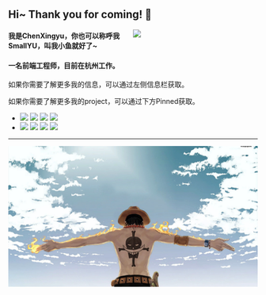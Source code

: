 <!--
**chenxingyu0830/chenxingyu0830** is a ✨ _special_ ✨ repository because its `README.md` (this file) appears on your GitHub profile.

Here are some ideas to get you started:

- 🔭 I’m currently working on ...
- 🌱 I’m currently learning ...
- 👯 I’m looking to collaborate on ...
- 🤔 I’m looking for help with ...
- 💬 Ask me about ...
- 📫 How to reach me: ...
- 😄 Pronouns: ...
- ⚡ Fun fact: ...
-->

## Hi~ Thank you for coming! 👋

<img align="right" width="50%" src="https://github-readme-stats.vercel.app/api?username=chenxingyu0830&show_icons=true">
<h4>我是ChenXingyu，你也可以称呼我SmallYU，叫我小鱼就好了~</h4>
<h4>一名前端工程师，目前在杭州工作。</h4>
<p>如果你需要了解更多我的信息，可以通过左侧信息栏获取。</p>
<p>如果你需要了解更多我的project，可以通过下方Pinned获取。</p>

- ![](https://img.shields.io/badge/-html-red?style=for-the-badge&color=c7eee9)
![](https://img.shields.io/badge/-css3-red?style=for-the-badge&color=add6ea)
![](https://img.shields.io/badge/-javascript-red?style=for-the-badge&color=5ca8b8)
![](https://img.shields.io/badge/-typescript-red?style=for-the-badge&color=ff4c5f)
- ![](https://img.shields.io/badge/-react-red?style=for-the-badge&color=92e2fd)
![](https://img.shields.io/badge/-vue-red?style=for-the-badge&color=aee081)
![](https://img.shields.io/badge/-webpack-red?style=for-the-badge&color=6bc233)
![](https://img.shields.io/badge/-jest-red?style=for-the-badge&color=058143)

<hr />



<img src="./image/background-min.jpg">
